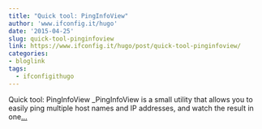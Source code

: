 ```yaml
---
title: "Quick tool: PingInfoView"
author: 'www.ifconfig.it/hugo'
date: '2015-04-25'
slug: quick-tool-pinginfoview
link: https://www.ifconfig.it/hugo/post/quick-tool-pinginfoview/
categories:
- bloglink
tags:
  - ifconfigithugo
---
```


Quick tool: PingInfoView _PingInfoView is a small utility that allows you to easily ping multiple host names and IP addresses, and watch the result in one[... <i class="fas fa-external-link-alt"></i>](https://www.ifconfig.it/hugo/post/quick-tool-pinginfoview/)


